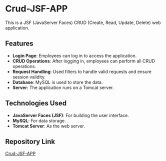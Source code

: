 # Crud-JSF-APP

This is a JSF (JavaServer Faces) CRUD (Create, Read, Update, Delete) web application. 

## Features
- **Login Page**: Employees can log in to access the application.
- **CRUD Operations**: After logging in, employees can perform all CRUD operations.
- **Request Handling**: Used filters to handle valid requests and ensure session validity.
- **Database**: MySQL is used to store the data.
- **Server**: The application runs on a Tomcat server.

## Technologies Used
- **JavaServer Faces (JSF)**: For building the user interface.
- **MySQL**: For data storage.
- **Tomcat Server**: As the web server.

## Repository Link
[Crud-JSF-APP](https://github.com/HaithaamKH/Crud-JSF-APP.git)
